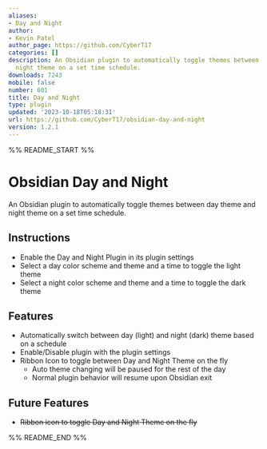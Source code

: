 ```yaml
---
aliases:
- Day and Night
author:
- Kevin Patel
author_page: https://github.com/CyberT17
categories: []
description: An Obsidian plugin to automatically toggle themes between day theme and
  night theme on a set time schedule.
downloads: 7243
mobile: false
number: 601
title: Day and Night
type: plugin
updated: '2023-10-18T05:18:31'
url: https://github.com/CyberT17/obsidian-day-and-night
version: 1.2.1
---
```


%% README_START %%

# Obsidian Day and Night

An Obsidian plugin to automatically toggle themes between day theme and night theme on a set time schedule.

## Instructions

- Enable the Day and Night Plugin in its plugin settings
- Select a day color scheme and theme and a time to toggle the light theme
- Select a night color scheme and theme and a time to toggle the dark theme

## Features

- Automatically switch between day (light) and night (dark) theme based on a schedule
- Enable/Disable plugin with the plugin settings
- Ribbon Icon to toggle between Day and Night Theme on the fly
  - Auto theme changing will be paused for the rest of the day
  - Normal plugin behavior will resume upon Obsidian exit

## Future Features

- ~~Ribbon icon to toggle Day and Night Theme on the fly~~


%% README_END %%